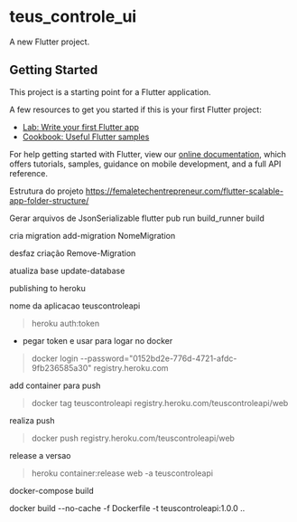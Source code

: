 # teus_controle_ui

A new Flutter project.

## Getting Started

This project is a starting point for a Flutter application.

A few resources to get you started if this is your first Flutter project:

- [Lab: Write your first Flutter app](https://flutter.dev/docs/get-started/codelab)
- [Cookbook: Useful Flutter samples](https://flutter.dev/docs/cookbook)

For help getting started with Flutter, view our
[online documentation](https://flutter.dev/docs), which offers tutorials,
samples, guidance on mobile development, and a full API reference.


Estrutura do projeto
https://femaletechentrepreneur.com/flutter-scalable-app-folder-structure/

Gerar arquivos de JsonSerializable
flutter pub run build_runner build

cria migration
add-migration NomeMigration

desfaz criação
Remove-Migration

atualiza base
update-database


publishing to heroku

nome da aplicacao
teuscontroleapi

>heroku auth:token
- pegar token e usar para logar no docker 
>docker login --password="0152bd2e-776d-4721-afdc-9fb236585a30" registry.heroku.com

add container para push
>docker tag teuscontroleapi registry.heroku.com/teuscontroleapi/web

realiza push
>docker push registry.heroku.com/teuscontroleapi/web

release a versao
>heroku container:release web -a teuscontroleapi



docker-compose build

docker build --no-cache -f Dockerfile -t teuscontroleapi:1.0.0 .. 